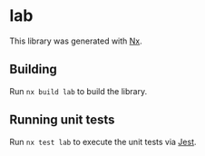 # lab

This library was generated with [Nx](https://nx.dev).

## Building

Run `nx build lab` to build the library.

## Running unit tests

Run `nx test lab` to execute the unit tests via [Jest](https://jestjs.io).
